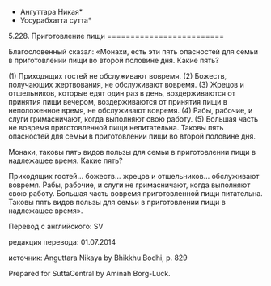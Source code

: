 * Ангуттара Никая*
* Уссурабхатта сутта*

5\.228\. Приготовление пищи
\=\=\=\=\=\=\=\=\=\=\=\=\=\=\=\=\=\=\=\=\=\=\=\=\=

Благословенный сказал: «Монахи, есть эти пять опасностей для семьи в приготовлении пищи во второй половине дня\. Какие пять?

\(1\) Приходящих гостей не обслуживают вовремя\. \(2\) Божеств, получающих жертвования, не обслуживают вовремя\. \(3\) Жрецов и отшельников, которые едят один раз в день, воздерживаются от принятия пищи вечером, воздерживаются от принятия пищи в неположенное время, не обслуживают вовремя\. \(4\) Рабы, рабочие, и слуги гримасничают, когда выполняют свою работу\. \(5\) Большая часть не вовремя приготовленной пищи непитательна\. Таковы пять опасностей для семьи в приготовлении пищи во второй половине дня\.

Монахи, таковы пять видов пользы для семьи в приготовлении пищи в надлежащее время\. Какие пять?

Приходящих гостей… божеств… жрецов и отшельников… обслуживают вовремя\. Рабы, рабочие, и слуги не гримасничают, когда выполняют свою работу\. Большая часть вовремя приготовленной пищи питательна\. Таковы пять видов пользы для семьи в приготовлении пищи в надлежащее время»\.

Перевод с английского: SV

редакция перевода: 01\.07\.2014

источник: Anguttara Nikaya by Bhikkhu Bodhi, p\. 829

Prepared for SuttaCentral by Aminah Borg\-Luck\.